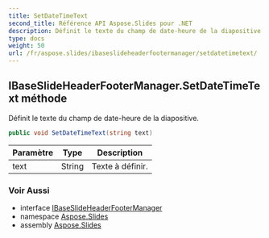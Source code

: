 ```yaml
---
title: SetDateTimeText
second_title: Référence API Aspose.Slides pour .NET
description: Définit le texte du champ de date-heure de la diapositive.
type: docs
weight: 50
url: /fr/aspose.slides/ibaseslideheaderfootermanager/setdatetimetext/
---
```


## IBaseSlideHeaderFooterManager.SetDateTimeText méthode

Définit le texte du champ de date-heure de la diapositive.

```csharp
public void SetDateTimeText(string text)
```

| Paramètre | Type | Description |
| --- | --- | --- |
| text | String | Texte à définir. |

### Voir Aussi

* interface [IBaseSlideHeaderFooterManager](../../ibaseslideheaderfootermanager)
* namespace [Aspose.Slides](../../ibaseslideheaderfootermanager)
* assembly [Aspose.Slides](../../../)

<!-- NE PAS MODIFIER : généré par xmldocmd pour Aspose.Slides.dll -->